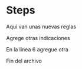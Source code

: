 # Steps
Aqui van unas nuevas reglas

Agrege otras indicaciones

En la linea 6 agregue otra

Fin del archivo